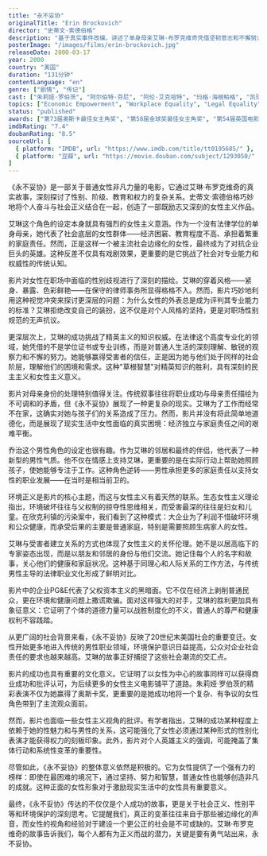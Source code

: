 ```yaml
---
title: "永不妥协"
originalTitle: "Erin Brockovich"
director: "史蒂文·索德伯格"
description: "基于真实事件改编，讲述了单身母亲艾琳·布罗克维奇凭借坚韧意志和不懈努力，揭露企业环境污染丑闻，为受害者争取正义的故事。影片展现了普通女性如何在逆境中展现非凡力量。"
posterImage: "/images/films/erin-brockovich.jpg"
releaseDate: 2000-03-17
year: 2000
country: "美国"
duration: "131分钟"
contentLanguage: "en"
genre: ["剧情", "传记"]
cast: ["朱莉娅·罗伯茨", "阿尔伯特·芬尼", "阿伦·艾克哈特", "玛格·海根柏格", "凯瑞-安·莫斯"]
topics: ["Economic Empowerment", "Workplace Equality", "Legal Equality", "Climate Justice"]
status: "published"
awards: ["第73届奥斯卡最佳女主角奖", "第58届金球奖最佳女主角奖", "第54届英国电影学院奖最佳女主角奖"]
imdbRating: "7.4"
doubanRating: "8.5"
sourceUrl: [
  { platform: "IMDB", url: "https://www.imdb.com/title/tt0195685/" },
  { platform: "豆瓣", url: "https://movie.douban.com/subject/1293050/" }
]
---
```


《永不妥协》是一部关于普通女性非凡力量的电影，它通过艾琳·布罗克维奇的真实故事，深刻探讨了性别、阶级、教育和权力的复杂关系。史蒂文·索德伯格巧妙地将个人奋斗与社会正义结合在一起，创造了一部既励志又深刻的女性主义作品。

艾琳这个角色的设定本身就具有强烈的女性主义意涵。作为一个没有法律学位的单身母亲，她代表了社会底层的女性群体——经济困窘、教育程度不高、承担着繁重的家庭责任。然而，正是这样一个被主流社会边缘化的女性，最终成为了对抗企业巨头的英雄。这种反差不仅具有戏剧效果，更重要的是它挑战了社会对专业能力和权威性的传统认知。

影片对女性在职场中面临的性别歧视进行了深刻的描绘。艾琳的穿着风格——紧身、暴露、色彩鲜艳——在保守的律师事务所显得格格不入。然而，影片巧妙地利用这种视觉冲突来探讨更深层的问题：为什么女性的外表总是成为评判其专业能力的标准？艾琳拒绝改变自己的装扮，这不仅是对个人风格的坚持，更是对职场性别规范的无声抗议。

更深层次上，艾琳的成功挑战了精英主义的知识权威。在法律这个高度专业化的领域，她凭借的不是学位证书或专业训练，而是对普通人生活的深刻理解、敏锐的观察力和不懈的努力。她能够赢得受害者的信任，正是因为她与他们处于同样的社会阶层，理解他们的困境和需求。这种"草根智慧"对精英知识的胜利，具有深刻的民主主义和女性主义意义。

影片对母亲身份的处理特别值得关注。传统叙事往往将职业成功与母亲责任描绘为不可调和的矛盾，但《永不妥协》展现了一种更复杂的现实。艾琳为了工作而经常不在家，这确实对她与孩子们的关系造成了压力。然而，影片并没有将此简单地道德化，而是展现了现实生活中女性面临的真实困境：经济独立与家庭责任之间的艰难平衡。

乔治这个男性角色的设定也很有趣。作为艾琳的邻居和最终的伴侣，他代表了一种新型的男性气质。他不仅在情感上支持艾琳，更重要的是在实际行动上帮助她照顾孩子，使她能够专注于工作。这种角色逆转——男性承担更多的家庭责任以支持女性的职业发展——在当时是相当前卫的。

环境正义是影片的核心主题，而这与女性主义有着天然的联系。生态女性主义理论指出，环境破坏往往与父权制的掠夺性思维相关，而受害最深的往往是妇女和儿童。在欣克利镇的污染案中，我们看到了这种模式：大企业为了利润不惜破坏环境和公众健康，而承受后果的主要是普通家庭，特别是需要照顾生病家人的女性。

艾琳与受害者建立关系的方式也体现了女性主义的关怀伦理。她不是以居高临下的专家姿态出现，而是以朋友和邻居的身份与他们交流。她记住每个人的名字和故事，关心他们的健康和家庭状况。这种基于同理心和人际关系的工作方法，与传统男性主导的法律职业文化形成了鲜明对比。

影片中的企业PG&E代表了父权资本主义的黑暗面。它不仅在经济上剥削普通民众，更在环境和健康问题上撒谎欺骗。面对这样强大的对手，艾琳的胜利更加具有象征意义：它证明了个体的道德力量可以战胜制度化的不义，普通人的尊严和健康权利不容践踏。

从更广阔的社会背景来看，《永不妥协》反映了20世纪末美国社会的重要变迁。女性开始更多地进入传统的男性职业领域，环境保护意识日益提高，公众对企业社会责任的要求也越来越高。艾琳的故事正好捕捉了这些社会潮流的交汇点。

影片的成功也具有重要的文化意义。它证明了以女性为中心的故事同样可以获得商业成功和批评认可，为后续更多的女性主义电影铺平了道路。朱莉娅·罗伯茨的精彩表演不仅为她赢得了奥斯卡奖，更重要的是她成功地将一个复杂、有争议的女性角色带到了主流观众面前。

然而，影片也面临一些女性主义视角的批评。有学者指出，艾琳的成功某种程度上依赖于她的性魅力和与男性的关系，这可能强化了女性必须通过某种形式的性别化表演才能获得权力的刻板印象。此外，影片对个人英雄主义的强调，可能掩盖了集体行动和系统性变革的重要性。

尽管如此，《永不妥协》的整体意义依然是积极的。它为女性提供了一个强有力的榜样：即使在最困难的境况下，通过坚持、努力和智慧，普通女性也能够创造非凡的成就。这种正面的女性形象对于激励现实生活中的女性具有重要意义。

最终，《永不妥协》传达的不仅仅是个人成功的故事，更是关于社会正义、性别平等和环境保护的深刻思考。它提醒我们，真正的变革往往来自于那些被边缘化的声音，而女性的视角和经验对于建设一个更公正的社会是不可或缺的。艾琳·布罗克维奇的故事告诉我们，每个人都有为正义而战的潜力，关键是要有勇气站出来，永不妥协。